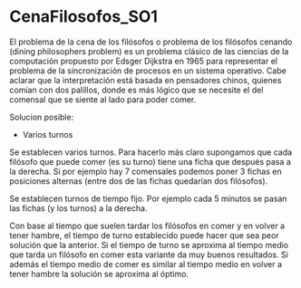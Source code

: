 # CenaFilosofos_SO1
El problema de la cena de los filósofos o problema de los filósofos cenando (dining philosophers problem) es un problema clásico de las ciencias de la computación propuesto por Edsger Dijkstra en 1965 para representar el problema de la sincronización de procesos en un sistema operativo. Cabe aclarar que la interpretación está basada en pensadores chinos, quienes comían con dos palillos, donde es más lógico que se necesite el del comensal que se siente al lado para poder comer.

Solucion posible:

- Varios turnos

Se establecen varios turnos. Para hacerlo más claro supongamos que cada filósofo que puede comer (es su turno) tiene una ficha que después pasa a la derecha. Si por ejemplo hay 7 comensales podemos poner 3 fichas en posiciones alternas (entre dos de las fichas quedarían dos filósofos).

Se establecen turnos de tiempo fijo. Por ejemplo cada 5 minutos se pasan las fichas (y los turnos) a la derecha.

Con base al tiempo que suelen tardar los filósofos en comer y en volver a tener hambre, el tiempo de turno establecido puede hacer que sea peor solución que la anterior. Si el tiempo de turno se aproxima al tiempo medio que tarda un filósofo en comer esta variante da muy buenos resultados. Si además el tiempo medio de comer es similar al tiempo medio en volver a tener hambre la solución se aproxima al óptimo.
